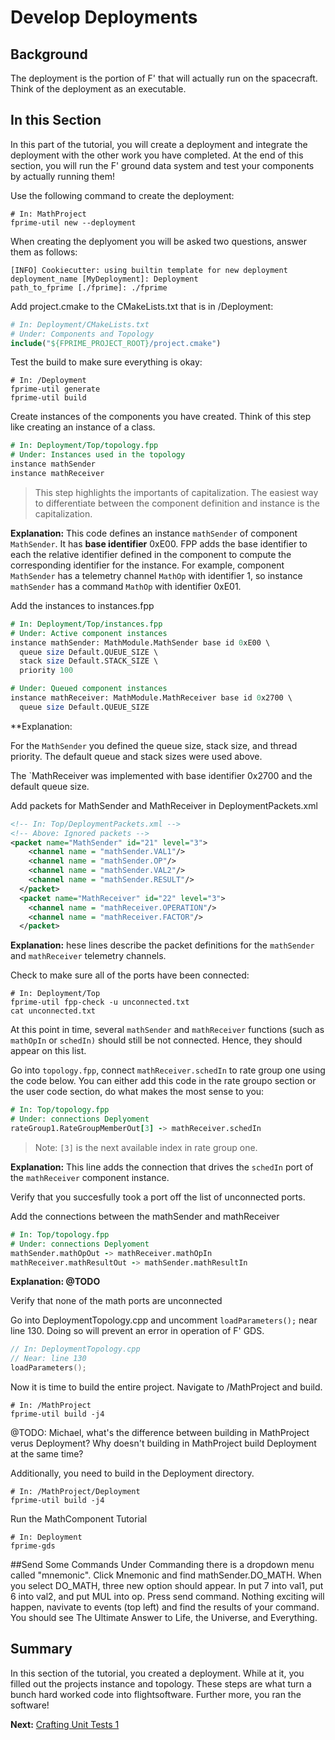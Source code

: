 # Develop Deployments

## Background 
The deployment is the portion of F' that will actually run on the spacecraft. Think of the deployment as an executable. 

## In this Section

In this part of the tutorial, you will create a deployment and integrate the deployment with the other work you have completed. At the end of this section, you will run the F' ground data system and test your components by actually running them! 



Use the following command to create the deployment: 

```shell 
# In: MathProject 
fprime-util new --deployment
```

When creating the deplyoment you will be asked two questions, answer them as follows: 

```shell
[INFO] Cookiecutter: using builtin template for new deployment
deployment_name [MyDeployment]: Deployment
path_to_fprime [./fprime]: ./fprime
```

Add project.cmake to the CMakeLists.txt that is in /Deployment: 

```cmake 
# In: Deployment/CMakeLists.txt
# Under: Components and Topology 
include("${FPRIME_PROJECT_ROOT}/project.cmake")
```

Test the build to make sure everything is okay:

```shell
# In: /Deployment
fprime-util generate 
fprime-util build
```

Create instances of the components you have created. Think of this step like creating an instance of a class. 

```fpp 
# In: Deployment/Top/topology.fpp 
# Under: Instances used in the topology
instance mathSender
instance mathReceiver 
```

> This step highlights the importants of capitalization. The easiest way to differentiate between the component definition and instance is the capitalization.

**Explanation:** 
This code defines an instance `mathSender` of component
`MathSender`.
It has **base identifier** 0xE00.
FPP adds the base identifier to each the relative identifier
defined in the component to compute the corresponding
identifier for the instance.
For example, component `MathSender` has a telemetry channel
`MathOp` with identifier 1, so instance `mathSender`
has a command `MathOp` with identifier 0xE01.



Add the instances to instances.fpp 

```fpp 
# In: Deployment/Top/instances.fpp 
# Under: Active component instances 
instance mathSender: MathModule.MathSender base id 0xE00 \
  queue size Default.QUEUE_SIZE \
  stack size Default.STACK_SIZE \
  priority 100

# Under: Queued component instances 
instance mathReceiver: MathModule.MathReceiver base id 0x2700 \
  queue size Default.QUEUE_SIZE
```

**Explanation: 

For the `MathSender` you defined the queue size, stack size,
and thread priority. The default queue and stack sizes were used above.

The `MathReceiver was implemented with base identifier 0x2700 and the default queue size.


Add packets for MathSender and MathReceiver in DeploymentPackets.xml

```xml 
<!-- In: Top/DeploymentPackets.xml -->
<!-- Above: Ignored packets -->
<packet name="MathSender" id="21" level="3">
    <channel name = "mathSender.VAL1"/>
    <channel name = "mathSender.OP"/>
    <channel name = "mathSender.VAL2"/>
    <channel name = "mathSender.RESULT"/>
  </packet>
  <packet name="MathReceiver" id="22" level="3">
    <channel name = "mathReceiver.OPERATION"/>
    <channel name = "mathReceiver.FACTOR"/>
  </packet>
```

**Explanation:**
hese lines describe the packet definitions for the `mathSender` and `mathReceiver` telemetry channels.


Check to make sure all of the ports have been connected: 

```shell 
# In: Deployment/Top
fprime-util fpp-check -u unconnected.txt
cat unconnected.txt 
```

At this point in time, several `mathSender` and `mathReceiver` functions (such as `mathOpIn` or `schedIn)` should still be not connected. Hence, they should appear on this list. 

Go into `topology.fpp`, connect `mathReceiver.schedIn` to rate group one using the code below. You can either add this code in the rate groupo section or the user code section, do what makes the most sense to you:  

```fpp 
# In: Top/topology.fpp 
# Under: connections Deplyoment
rateGroup1.RateGroupMemberOut[3] -> mathReceiver.schedIn
```

> Note: `[3]` is the next available index in rate group one.

**Explanation:** 
This line adds the connection that drives the `schedIn`
port of the `mathReceiver` component instance.

Verify that you succesfully took a port off the list of unconnected ports. 

Add the connections between the mathSender and mathReceiver

```fpp 
# In: Top/topology.fpp 
# Under: connections Deplyoment 
mathSender.mathOpOut -> mathReceiver.mathOpIn
mathReceiver.mathResultOut -> mathSender.mathResultIn
```
**Explanation: @TODO**

Verify that none of the math ports are unconnected 

Go into DeploymentTopology.cpp and uncomment `loadParameters();` near line 130. Doing so will prevent an error in operation of F' GDS.  

```cpp
// In: DeploymentTopology.cpp
// Near: line 130
loadParameters();
```


Now it is time to build the entire project. Navigate to /MathProject and build. 

```shell 
# In: /MathProject 
fprime-util build -j4 
```

@TODO: Michael, what's the difference between building in MathProject verus Deployment? Why doesn't building in MathProject build Deployment at the same time? 

Additionally, you need to build in the Deployment directory. 

```shell 
# In: /MathProject/Deployment
fprime-util build -j4 
```

Run the MathComponent Tutorial

```shell 
# In: Deployment
fprime-gds 
```

##Send Some Commands
Under Commanding there is a dropdown menu called "mnemonic". Click Mnemonic and find mathSender.DO_MATH. When you select DO_MATH, three new option should appear. In put 7 into val1, put 6 into val2, and put MUL into op. Press send command. Nothing exciting will happen, navivate to events (top left) and find the results of your command. You should see The Ultimate Answer to Life, the Universe, and Everything. 


## Summary

In this section of the tutorial, you created a deployment. While at it, you filled out the projects instance and topology. These steps are what turn a bunch hard worked code into flightsoftware. Further more, you ran the software! 

**Next:** [Crafting Unit Tests 1](./writing-unit-tests-1.md)